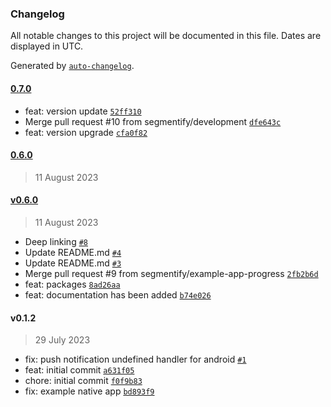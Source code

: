 ### Changelog

All notable changes to this project will be documented in this file. Dates are displayed in UTC.

Generated by [`auto-changelog`](https://github.com/CookPete/auto-changelog).

#### [0.7.0](https://github.com/segmentify/react-native-sdk/compare/0.6.0...0.7.0)

- feat: version update [`52ff310`](https://github.com/segmentify/react-native-sdk/commit/52ff310f6be5d30b4072fd743c8ba315c1f23009)
- Merge pull request #10 from segmentify/development [`dfe643c`](https://github.com/segmentify/react-native-sdk/commit/dfe643ca5fc6937b9170d8a239602f18e57d43c8)
- feat: version upgrade [`cfa0f82`](https://github.com/segmentify/react-native-sdk/commit/cfa0f82e8b5bcacdda647ef6ed8057bcc919bfdd)

#### [0.6.0](https://github.com/segmentify/react-native-sdk/compare/v0.6.0...0.6.0)

> 11 August 2023

#### [v0.6.0](https://github.com/segmentify/react-native-sdk/compare/v0.1.2...v0.6.0)

> 11 August 2023

- Deep linking [`#8`](https://github.com/segmentify/react-native-sdk/pull/8)
- Update README.md [`#4`](https://github.com/segmentify/react-native-sdk/pull/4)
- Update README.md [`#3`](https://github.com/segmentify/react-native-sdk/pull/3)
- Merge pull request #9 from segmentify/example-app-progress [`2fb2b6d`](https://github.com/segmentify/react-native-sdk/commit/2fb2b6d3cce12fcc3810031fa8d40ac3fabc3215)
- feat: packages [`8ad26aa`](https://github.com/segmentify/react-native-sdk/commit/8ad26aa710bdd35b722e71e100d887b1add655be)
- feat: documentation has been added [`b74e026`](https://github.com/segmentify/react-native-sdk/commit/b74e026ae4a63785709a3443b2a85bcc6d184fce)

#### v0.1.2

> 29 July 2023

- fix: push notification undefined handler for android [`#1`](https://github.com/segmentify/react-native-sdk/pull/1)
- feat: initial commit [`a631f05`](https://github.com/segmentify/react-native-sdk/commit/a631f059a062c88f9acd9c17bb3b26d91cbfede1)
- chore: initial commit [`f0f9b83`](https://github.com/segmentify/react-native-sdk/commit/f0f9b83c686ce35cc8fd1e72afbfb1d2167cc88f)
- fix: example native app [`bd893f9`](https://github.com/segmentify/react-native-sdk/commit/bd893f9dc21aa0dc2858ad3678e3f17f9dc055e5)
